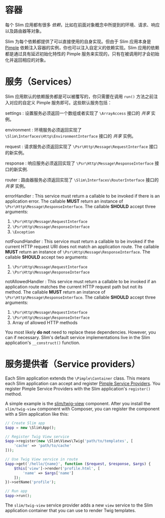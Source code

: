 # 容器

每个 Slim 应用都有很多 _依赖_，比如在前面对象概念中所提到的环境、请求、响应以及路由器等对象。

Slim 为每个依赖都提供了可以直接使用的自身实现。但由于 Slim 应用本身是 [Pimple](http://pimple.sensiolabs.org/) 依赖注入容器的实例，你也可以注入自定义的依赖实现。Slim 应用的依赖都是通过具有延迟初始化特性的 Pimple 服务来实现的，只有在被调用时才会初始化并返回相应的对象。

# 服务（Services）

Slim 应用默认的依赖服务都是可以被覆写的，你只需要在调用 `run()` 方法之前注入对应的自定义 Pimple 服务即可。这些默认服务包括：

settings
:   设置服务必须返回一个数组或者实现了 `\ArrayAccess` 接口的 _共享_ 实例。

environment
:   环境服务必须返回实现了 `\Slim\Interfaces\Http\EnvironmentInterface` 接口的 _共享_ 实例。

request
:   请求服务必须返回实现了 `\Psr\Http\Message\RequestInterface` 接口的新实例。

response
:   响应服务必须返回实现了 `\Psr\Http\Message\ResponseInterface` 接口的新实例.

router
:   路由器服务必须返回实现了 `\Slim\Interfaces\RouterInterface` 接口的 _共享_ 实例。

errorHandler
:   This service must return a callable to be invoked if there is an application error. The callable **MUST** return an instance of `\Psr\Http\Message\ResponseInterface`. The callable **SHOULD** accept three arguments:

1. `\Psr\Http\Message\RequestInterface`
2. `\Psr\Http\Message\ResponseInterface`
3. `\Exception`

notFoundHandler
:   This service must return a callable to be invoked if the current HTTP request URI does not match an application route. The callable **MUST** return an instance of `\Psr\Http\Message\ResponseInterface`. The callable **SHOULD** accept two arguments:

1. `\Psr\Http\Message\RequestInterface`
2. `\Psr\Http\Message\ResponseInterface`

notAllowedHandler
:   This service must return a callable to be invoked if an application route matches the current HTTP request path but not its method. The callable **MUST** return an instance of `\Psr\Http\Message\ResponseInterface`. The callable **SHOULD** accept three arguments:

1. `\Psr\Http\Message\RequestInterface`
2. `\Psr\Http\Message\ResponseInterface`
3. Array of allowed HTTP methods

You most likely **do not** need to replace these dependencies. However, you can if necessary. Slim's default service implementations live in the Slim application's `__construct()` function.

# 服务提供者（Service providers）

Each Slim application extends the `\Pimple\Container` class. This means each Slim application can accept and register [Pimple Service Providers](http://pimple.sensiolabs.org/#extending-a-container). You register Pimple Service Providers with the Slim application's `register()` method.

A simple example is the [slim/twig-view](features/templates/#the-slimtwig-view-component) component. After you install the `slim/twig-view` component with Composer, you can register the component with a Slim application like this:

```php
// Create Slim app
$app = new \Slim\App();

// Register Twig View service
$app->register(new \Slim\Views\Twig('path/to/templates', [
    'cache' => 'path/to/cache'
]));

// Use Twig View service in route
$app->get('/hello/{name}', function ($request, $response, $args) {
    $this['view']->render('profile.html', [
        'name' => $args['name']
    ]);
})->setName('profile');

// Run app
$app->run();
```

The `slim/twig-view` service provider adds a new `view` service to the Slim application container that you can use to render Twig templates.

